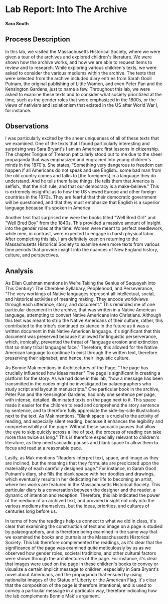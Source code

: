 # Lab Report: Into The Archive

#### Sara South

## Process Description

In this lab, we visited the Massachusetts Historical Society, where we were given a tour of the archives and explored children's literature. We were shown how the archive works, and how we are able to request items to review and to research. While exploring various children's texts, we were asked to consider the various mediums within the archive. The texts that were selected from the archive included diary entries from Sarah Gooll Putnam, the original publishing of Little Women, and even Peter Pan and the Kensington Gardens, just to name a few. Throughout this lab, we were asked to examine these texts and to consider what society prioritized at the time, such as the gender roles that were emphasized in the 1800s, or the views of nativism and isolationism that existed in the US after World War I, for instance. 

## Observations

I was particularly excited by the sheer uniqueness of all of these texts that we examined. One of the texts that I found particularly interesting and surprising was Sara Bryant's I am an American: first lessons in citizenship. The chapter Tongue of Treason paticularly stood out to me due to the sheer propaganda that was emphasized and engrained into young children's minds in the 1870's. She states, "Something very dangerous to freedom can happen if all Americans do not speak and use English...some bad man from the old country comes and talks to [the foreigners] in a language they do understand. And he tells them false things. He tells them that America is selfish., that the rich rule, and that our democracy is a make-believe." This is extremely insightful as to how the US viewed Europe and other foreign countries in the 1870s. They are fearful that their democratic government will be questioned, and that they must emphasize that English is a superior language because it's spoken in America.

Another text that surprised me were the books titled "Well Bred Girl" and "Well Bred Boy" from the 1840s. This provided a massive amount of insight into the gender roles at the time. Women were meant to perfect needlework, while men, in contrast, were expected to engage in harsh physical labor. After completing this lab, I am definitely keen on returning to the Massachusetts Historical Society to examine even more texts from various time periods that provide insight into the nuances of New England history, culture, and perspectives.

## Analysis

As Ellen Cushman mentions in We’re Taking the Genius of Sequoyah into This Century’: The Cherokee Syllabary, Peoplehood, and Perseverance, "The very workings of Native languages represent all intellectual, social, and historical activities of meaning making. They encode worldviews through each utterance, story, and document." This reminded me of one particular document in the archive, that was written in a Native American language, attempting to convert Native Americans into Christians. Although this text was meant to strip the Native Americans of their culture, rather, this contributed to the tribe's continued existence in the future as it was a written document in this Native American language. It's significant that this document was preserved because it allowed for linguistic perserverance, which, ironically, prevented the threat of "language erosion and extinction that so many tribal languages face." Therefore, this allowed for the Native American language to continue to exist through the written text, therefore preserving their alphabet, and hence, their linguistic culture.

As Bonnie Mak mentions in Architectures of the Page, "The page has crucially influenced how ideas matter." The page is significant in creating a platform for the story. As we had done in this lab, "how a message has been transmitted in the codex might be investigated by palaeographers who study script and layout in manuscripts." One particular book in the archive, Peter Pan and the Kensington Gardens, had only one sentence per page, with intense, detailed, illuminated texts on the page next to it. This space made it easier for the children to read and comprehend the story sentence by sentence, and to therefore fully appreciate the side-by-side illustrations next to the text. As Mak mentions, "Blank space is crucial to the activity of reading, and especially silent reading, because it enhances the legibility and comprehensibility of the page. Without these saccadic pauses that allow the eye to skip quickly across a line of text, the process of reading can take more than twice as long." This is therefore especially relevant to children's literature, as they need saccadic pauses and blank space to allow them to focus and read at a reasonable pace. 

Lastly, as Mak mentions "Readers interpret text, space, and image as they are inclined, but the meanings that they formulate are predicated upon the materiality of each carefully designed page." For instance, in Sarah Gooll Putnam's diary, she fills the blank space with her doodles and drawings, which eventually results in her dedicating her life to becoming an artist, where her works are featured in the Massachusetts Historical Society. This particular diary is a conversation between the designer and the reader, a dynamic of intention and reception. Therefore, this lab indicated the power of the medium of an archived text, and provided insight not only into the various mediums themselves, but the ideas, priorities, and cultures of centuries long before us.

In terms of how the readings help us connect to what we did in class, it's clear that examining the construction of text and image on a page is studied by palaeographers, and is therefore being examined in the same way that we examined the books and journals at the Massachussetts Historical Society. This lab therefore complemented the readings, as it's clear that the significance of the page was examined quite meticulously by us as we observed how gender roles, societal traditions, and other cultural factors were shown through the architectures of the page. For instance, it's clear that images were used on the page in these children's books to convey or visualize a certain implicit message to children, especially in Sara Bryant's novel about Americans, and the propaganda that ensued by using nationalist images of the Statue of Liberty or the American Flag. It's clear that the composition of the page is therefore intentional, and is used to convey a particular message in a particular way, therefore indicating how the lab complements Bonnie Mak's argument.  